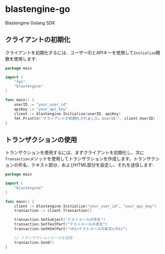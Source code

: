 # blastengine-go
Blastengine Golang SDK

## クライアントの初期化

クライアントを初期化するには、ユーザーIDとAPIキーを使用して`Initialize`関数を使用します:

```go
package main

import (
    "fmt"
    "blastengine"
)

func main() {
    userID := "your_user_id"
    apiKey := "your_api_key"
    client := blastengine.Initialize(userID, apiKey)
    fmt.Println("クライアントが初期化されました。UserID:", client.UserID)
}
```

## トランザクションの使用

トランザクションを使用するには、まずクライアントを初期化し、次に`Transaction`メソッドを使用してトランザクションを作成します。トランザクションの件名、テキスト部分、およびHTML部分を設定し、それを送信します:

```go
package main

import (
    "blastengine"
)

func main() {
    client := blastengine.Initialize("your_user_id", "your_api_key")
    transaction := client.Transaction()

    transaction.SetSubject("テストメールの件名")
    transaction.SetTextPart("テストメールの本文")
    transaction.SetHtmlPart("<h1>テストメールの本文</h1>")

    // トランザクションメールを送信
    transaction.Send()
}
```
